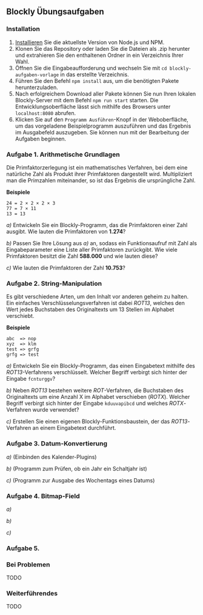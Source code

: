 ## Blockly Übungsaufgaben

### Installation

1. [Installieren](https://docs.npmjs.com/downloading-and-installing-node-js-and-npm) Sie die aktuellste Version von Node.js und NPM.
2. Klonen Sie das Repository oder laden Sie die Dateien als .zip herunter und extrahieren Sie den enthaltenen Ordner in ein Verzeichnis Ihrer Wahl.
3. Öffnen Sie die Eingabeaufforderung und wechseln Sie mit `cd blockly-aufgaben-vorlage` in das erstellte Verzeichnis.
4. Führen Sie den Befehl `npm install` aus, um die benötigten Pakete herunterzuladen.
5. Nach erfolgreichem Download aller Pakete können Sie nun Ihren lokalen Blockly-Server mit dem Befehl `npm run start` starten. Die Entwicklungsoberfläche lässt sich mithilfe des Browsers unter `localhost:8080` abrufen.
6. Klicken Sie auf den `Programm Ausführen`-Knopf in der Weboberfläche, um das vorgeladene Beispielprogramm auszuführen und das Ergebnis im Ausgabefeld auszugeben. Sie können nun mit der Bearbeitung der Aufgaben beginnen.

### Aufgabe 1. Arithmetische Grundlagen

Die Primfaktorzerlegung ist ein mathematisches Verfahren, bei dem eine natürliche Zahl als Produkt ihrer Primfaktoren dargestellt wird. Multipliziert man die Primzahlen miteinander, so ist das Ergebnis die ursprüngliche Zahl.

**Beispiele**
```
24 = 2 × 2 × 2 × 3
77 = 7 × 11
13 = 13
```

*a)* Entwickeln Sie ein Blockly-Programm, das die Primfaktoren einer Zahl ausgibt. Wie lauten die Primfaktoren von **1.274**?

*b)* Passen Sie Ihre Lösung aus *a)* an, sodass ein Funktionsaufruf mit Zahl als Eingabeparameter eine Liste aller Primfaktoren zurückgibt. Wie viele Primfaktoren besitzt die Zahl **588.000** und wie lauten diese?

*c)* Wie lauten die Primfaktoren der Zahl **10.753**?

### Aufgabe 2. String-Manipulation

Es gibt verschiedene Arten, um den Inhalt vor anderen geheim zu halten. Ein einfaches Verschlüsselungsverfahren ist dabei *ROT13*, welches den Wert jedes Buchstaben des Originaltexts um 13 Stellen im Alphabet verschiebt. 

**Beispiele**
```
abc  => nop
xyz  => klm
test => grfg
grfg => test
```

*a)* Entwickeln Sie ein Blockly-Programm, das einen Eingabetext mithilfe des *ROT13*-Verfahrens verschlüsselt. Welcher Begriff verbirgt sich hinter der Eingabe `fcnturggv`?

*b)* Neben *ROT13* bestehen weitere *ROT*-Verfahren, die Buchstaben des Originaltexts um eine Anzahl X im Alphabet verschieben (*ROTX*). Welcher Begriff verbirgt sich hinter der Eingabe `kduuvapibcd` und welches *ROTX*-Verfahren wurde verwendet?  

*c)* Erstellen Sie einen eigenen Blockly-Funktionsbaustein, der das *ROT13*-Verfahren an einem Eingabetext durchführt. 

### Aufgabe 3. Datum-Konvertierung

*a)* (Einbinden des Kalender-Plugins)

*b)* (Programm zum Prüfen, ob ein Jahr ein Schaltjahr ist)

*c)* (Programm zur Ausgabe des Wochentags eines Datums)

### Aufgabe 4. Bitmap-Field

*a)*

*b)*

*c)*

### Aufgabe 5. 

### Bei Problemen

TODO

### Weiterführendes

TODO
